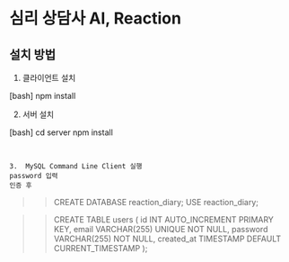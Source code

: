 # 심리 상담사 AI, Reaction

## 설치 방법

1. 클라이언트 설치

[bash]
npm install

2. 서버 설치

[bash]
cd server
npm install

```


3.  MySQL Command Line Client 실행
password 입력
인증 후
```
>>  CREATE DATABASE reaction_diary;
>>  USE reaction_diary;

>>    CREATE TABLE users (
>>    id INT AUTO_INCREMENT PRIMARY KEY,
>>    email VARCHAR(255) UNIQUE NOT NULL,
>>    password VARCHAR(255) NOT NULL,
>>    created_at TIMESTAMP DEFAULT CURRENT_TIMESTAMP
>>    );